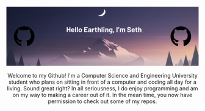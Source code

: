 ![Seth's Banner Image](./images/Github%20Banner.png)


<div align="center">
  Welcome to my Github! I'm a Computer Science and Engineering University student who plans on sitting in front of a computer and coding all day for a living. Sound great right? In all seriousness, I do enjoy programming and am on my way to making a career out of it. In the mean time, you now have permission to check out some of my repos.
</div>


